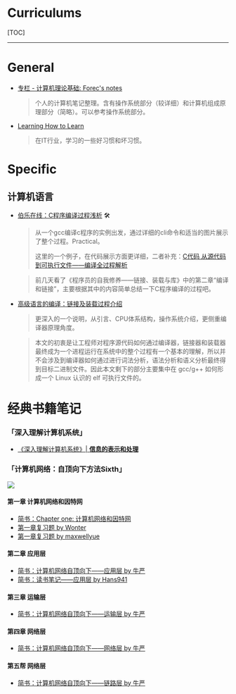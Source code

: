 # Curriculums

[TOC]

---

# General

- [专栏 - 计算机理论基础: Forec's notes](http://blog.forec.cn/columns/cs-basic.html)

  > 个人的计算机笔记整理。含有操作系统部分（较详细）和计算机组成原理部分（简略）。可以参考操作系统部分。

- [Learning How to Learn](https://zilongshanren.com/blog/2017-05-09-learning-how-to-learn.html#sec-2-7)

  > 在IT行业，学习的一些好习惯和坏习惯。

# Specific

## 计算机语言

- [伯乐在线：C程序编译过程浅析](http://blog.jobbole.com/109399/) :hammer_and_wrench:

  > 从一个gcc编译c程序的实例出发，通过详细的cli命令和适当的图片展示了整个过程。Practical。
  >
  > 这里的一个例子，在代码展示方面更详细，二者补充：[C代码 从源代码到可执行文件——编译全过程解析](https://www.jianshu.com/p/8dc5b0689b53)

  > 前几天看了《程序员的自我修养——链接、装载与库》中的第二章“编译和链接”，主要根据其中的内容简单总结一下C程序编译的过程吧。 

- [高级语言的编译：链接及装载过程介绍](https://cloud.tencent.com/developer/article/1057759)
  > 更深入的一个说明，从引言、CPU体系结构，操作系统介绍，更侧重编译器原理角度。

  > 本文的初衷是让工程师对程序源代码如何通过编译器，链接器和装载器最终成为一个进程运行在系统中的整个过程有一个基本的理解，所以并不会涉及到编译器如何通过进行词法分析，语法分析和语义分析最终得到目标二进制文件。因此本文剩下的部分主要集中在 gcc/g++ 如何形成一个 Linux 认识的 elf 可执行文件的。 



# 经典书籍笔记

### 「深入理解计算机系统」

- [《深入理解计算机系统》| **信息的表示和处理**](https://www.jianshu.com/p/58cb75d9404e?utm_campaign=maleskine&utm_content=note&utm_medium=seo_notes&utm_source=recommendation)

### 「计算机网络：自顶向下方法Sixth」

![](https://upload-images.jianshu.io/upload_images/2941343-c76b682f3ff23a2e.png?imageMogr2/auto-orient/strip%7CimageView2/2/w/318)

#### 第一章 计算机网络和因特网

- [简书：Chapter one: 计算机网络和因特网](https://www.jianshu.com/p/d388d0528524)
- [第一章复习题 by Wonter](https://www.jianshu.com/p/4158a9258b01)
- [第一章复习题 by maxwellyue](https://www.jianshu.com/p/47f1adf5fb1f)

#### 第二章 应用层

- [简书：计算机网络自顶向下——应用层 by 牛严](https://www.jianshu.com/p/48f2bebaeb40)
- [简书：读书笔记——应用层 by Hans941](https://www.jianshu.com/p/1b53e88e5864?utm_campaign=maleskine&utm_content=note&utm_medium=seo_notes&utm_source=recommendation)

#### 第三章 运输层

- [简书：计算机网络自顶向下——运输层 by 牛严](https://www.jianshu.com/p/0bbc559e7b05)

#### 第四章 网络层

- [简书：计算机网络自顶向下——网络层 by 牛严](https://www.jianshu.com/p/78330d05537c)

#### 第五帮 网络层

- [简书：计算机网络自顶向下——链路层 by 牛严](https://www.jianshu.com/p/16c716ec06b7)